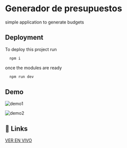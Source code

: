
# Generador de presupuestos

simple application to generate budgets

## Deployment

To deploy this project run 

```bash
  npm i
```
once the modules are ready

```bash
  npm run dev
```


## Demo




![demo1](https://i.ibb.co/CwjSZCr/Captura-de-Pantalla-2022-09-13-a-la-s-14-42-18.jpg)

![demo2](https://i.ibb.co/K5HMJGr/Captura-de-Pantalla-2022-09-13-a-la-s-14-42-48.jpg)

## 🔗 Links

[VER EN VIVO](https://budget-generator.vercel.app/)